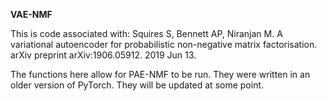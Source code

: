 **VAE-NMF**

This is code associated with:
Squires S, Bennett AP, Niranjan M. A variational autoencoder for probabilistic non-negative matrix factorisation. arXiv preprint arXiv:1906.05912. 2019 Jun 13.

The functions here allow for PAE-NMF to be run. They were written in an older version of PyTorch. They will be updated at some point.
